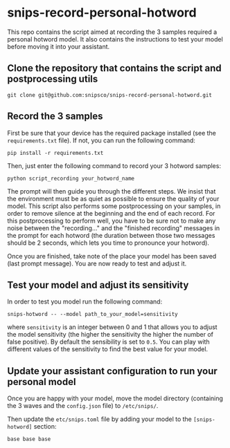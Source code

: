 # snips-record-personal-hotword

This repo contains the script aimed at recording the 3 samples required a personal hotword model. 
It also contains the instructions to test your model before moving it into your assistant.

## Clone the repository that contains the script and postprocessing utils

```git clone git@github.com:snipsco/snips-record-personal-hotword.git```

## Record the 3 samples

First be sure that your device has the required package installed (see the `requirements.txt` file). If not, you can run the following command: 

```pip install -r requirements.txt```

Then, just enter the following command to record your 3 hotword samples:

```python script_recording your_hotword_name```

The prompt will then guide you through the different steps. We insist that the environment must 
be as quiet as possible to ensure the quality of your model.
This script also performs some postprocessing on your samples, in order to remove silence at the beginning and the end of each record. 
For this postprocessing to perform well, you have to be sure not to make any noise between the 
"recording..." and the "finished recording" messages in the prompt for each hotword (the duration between those two messages should be 2 seconds, 
which lets you time to pronounce your hotword). 

Once you are finished, take note of the place your model has been saved (last prompt message). You are now ready to test and adjust it.

## Test your model and adjust its sensitivity

In order to test you model run the following command: 

```snips-hotword -- --model path_to_your_model=sensitivity```

where `sensitivity` is an integer between 0 and 1 that allows you to adjust the model sensitivity (the higher the sensitivity the higher the number of false positive).
By default the sensibility is set to `0.5`. You can play with different values of the sensitivity to find the best value for your model.

## Update your assistant configuration to run your personal model

Once you are happy with your model, move the model directory (containing the 3 waves and the `config.json` file) to `/etc/snips/`.

Then update the `etc/snips.toml` file by adding your model to the `[snips-hotword]` section:

```
base base base
```


